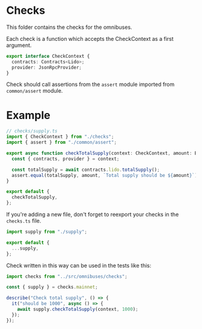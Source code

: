 # Checks

This folder contains the checks for the omnibuses.

Each check is a function which accepts the CheckContext as a first argument.

```typescript
export interface CheckContext {
  contracts: Contracts<Lido>;
  provider: JsonRpcProvider;
}
```

Check should call assertions from the `assert` module imported from `common/assert` module.

# Example

```typescript
// checks/supply.ts
import { CheckContext } from "./checks";
import { assert } from "./common/assert";

export async function checkTotalSupply(context: CheckContext, amount: BigNumber) {
  const { contracts, provider } = context;

  const totalSupply = await contracts.lido.totalSupply();
  assert.equal(totalSupply, amount, `Total supply should be ${amount}`);
}

export default {
  checkTotalSupply,
};
```

If you're adding a new file, don't forget to reexport your checks in the `checks.ts` file.

```typescript
import supply from "./supply";

export default {
  ...supply,
};
```

Check written in this way can be used in the tests like this:

```typescript
import checks from "../src/omnibuses/checks";

const { supply } = checks.mainnet;

describe("Check total supply", () => {
  it("should be 1000", async () => {
    await supply.checkTotalSupply(context, 1000);
  });
});
```
